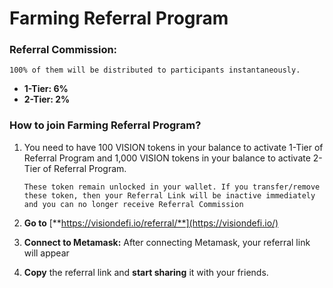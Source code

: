 # Farming Referral Program

### Referral Commission:

`100% of them will be distributed to participants instantaneously.`

* **1-Tier: 6%**
* **2-Tier: 2%**

### How to join **Farming Referral Program?**

1. You need to have 100 VISION tokens in your balance to activate 1-Tier of Referral Program and 1,000 VISION tokens in your balance to activate 2-Tier of Referral Program.

   `These token remain unlocked in your wallet. If you transfer/remove these token, then your Referral Link will be inactive immediately and you can no longer receive Referral Commission`

2. **Go to** [**https://visiondefi.io/referral/**](https://visiondefi.io/)
3. **Connect to Metamask:** After connecting Metamask, your referral link will appear
4. **Copy** the referral link and **start sharing** it with your friends.


